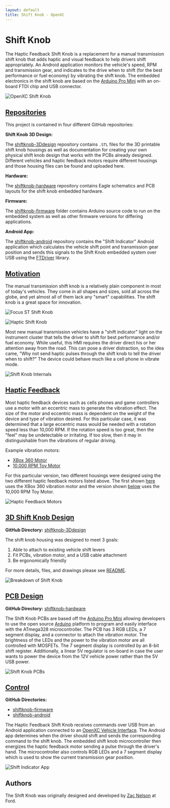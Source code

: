 ```yaml
---
layout: default
title: Shift Knob - OpenXC
---
```


<div class="page-header">
    <h1>Shift Knob</h1>
</div>

The Haptic Feedback Shift Knob is a replacement for a manual transmission shift
knob that adds haptic and visual feedback to help drivers shift appropriately.
An Android application monitors the vehicle's speed, RPM and transmission gear,
and indicates to the drive when to shift (for the best performance or fuel
economy) by vibrating the shift knob. The embedded electronics in the shift knob
are based on the [Arduino Pro Mini][] with an on-board FTDI chip and USB
connector.

![OpenXC Shift Knob](/projects/images/shift-knob/assembled_shift_knob_1.jpg)

<div class="page-header">
    <h2 id="repositories"><a href="#repositories">Repositories</a></h2>
</div>

This project is contained in four different GitHub repositories:

**Shift Knob 3D Design:**

The [shiftknob-3Ddesign][] repository contains `.STL` files for the 3D printable
shift knob housings as well as documentation for creating your own physical
shift knob design that works with the PCBs already designed. Different vehicles
and haptic feedback motors require different housings and those housing files
can be found and uploaded here.

**Hardware:**

The [shiftknob-hardware][] repository contains Eagle schematics and PCB layouts
for the shift knob embedded hardware.

**Firmware:**

The [shiftknob-firmware][] folder contains Arduino source code to run on the
embedded system as well as other firmware versions for differing applications.

**Android App:**

The [shiftknob-android][] repository contains the "Shift Indicator" Android
application which calculates the vehicle shift point and transmission gear
position and sends this signals to the Shift Knob embedded system over USB using
the [FTDriver][] library.

<div class="page-header">
    <h2 id="motivation"><a href="#motivation">Motivation</a></h2>
</div>

The manual transmission shift knob is a relatively plain component in most of
today's vehicles. They come in all shapes and sizes, sold all across the globe,
and yet almost all of them lack any "smart" capabilities. The shift knob is a
great space for innovation.

![Focus ST Shift Knob](/projects/images/shift-knob/in_vehicle_2_small.jpg)

![Haptic Shift Knob](/projects/images/shift-knob/in_vehicle_1_small.jpg)

Most new manual transmission vehicles have a "shift indicator" light on the
instrument cluster that tells the driver to shift for best performance and/or
fuel economy. While useful, this HMI requires the driver direct his or her
attention away from the road. This can pose a driver distraction, so the idea
came, "Why not send haptic pulses through the shift knob to tell the driver when
to shift?" The device could behave much like a cell phone in vibrate mode.

![Shift Knob Internals](/projects/images/shift-knob/shift_knob_internals.jpg)

<div class="page-header">
    <h2 id="haptic_feedback"><a href="#haptic_feedback">
        Haptic Feedback
    </a></h2>
</div>

Most haptic feedback devices such as cells phones and game controllers use a
motor with an eccentric mass to generate the vibration effect. The size of the
motor and eccentric mass is dependent on the weight of the device and type of
vibration desired. For this particular case, it was determined that a large
eccentric mass would be needed with a rotation speed less than 10,000 RPM. If the
rotation speed is too great, then the "feel" may be undetectable or irritating.
If too slow, then it may in distinguishable from the vibrations of regular
driving.

Example vibration motors:

* [XBox 360 Motor][]
* [10,000 RPM Toy Motor][]

For this particular version, two different housings were designed using the two
different haptic feedback motors listed above. The first shown
[here](#motivation) uses the XBox 360 vibration motor and the version shown
[below](#3Ddesign) uses the 10,000 RPM Toy Motor.

![Haptic Feedback Motors](/projects/images/shift-knob/motors.jpg)

<div class="page-header">
    <h2 id="3Ddesign"><a href="#3Ddesign">3D Shift Knob Design</a></h2>
</div>

**GitHub Directory:** [shiftknob-3Ddesign][]

The shift knob housing was designed to meet 3 goals:

1. Able to attach to existing vehicle shift levers
1. Fit PCBs, vibration motor, and a USB cable attachment
1. Be ergonomically friendly

For more details, files, and drawings please see [README][shiftknob-3Ddesign].

![Breakdown of Shift Knob](/projects/images/shift-knob/breakdown_of_shift_knob.jpg)

<div class="page-header">
    <h2 id="PCB"><a href="#PCB">PCB Design</a></h2>
</div>

**GitHub Directory:** [shiftknob-hardware][]

The Shift Knob PCBs are based off the [Arduino Pro Mini][] allowing developers
to use the open source [Arduino][] platform to program and easily interface with
the ATmega328 microcontroller. The PCB has 3 RGB LEDs, a 7 segment display, and
a connector to attach the vibration motor. The brightness of the LEDs and the
power to the vibration motor are all controlled with MOSFETs. The 7 segment
display is controlled by an 8-bit shift register. Additionally, a linear 5V
regulator is on-board in case the user wants to power the device from the 12V
vehicle power rather than the 5V USB power.

![Shift Knob PCBs](/projects/images/shift-knob/shiftknob_pcbs.jpg)

<div class="page-header">
    <h2 id="control"><a href="#control">Control</a></h2>
</div>

**GitHub Directories:**

* [shiftknob-firmware][]
* [shiftknob-android][]

The Haptic Feedback Shift Knob receives commands over USB from an Android
application connected to an [OpenXC Vehicle
Interface](http://openxcplatform.com/vehicle-interface/index.html). The Android
app determines when the driver should shift and sends the corresponding command
to the shift knob. The embedded shift knob microcontroller then energizes the
haptic feedback motor sending a pulse through the driver's hand. The
microcontroller also controls RGB LEDs and a 7 segment display which is used to
show the current transmission gear position.

![Shift Indicator App](/projects/images/shift-knob/app_screenshot.png)


## Authors

The Shift Knob was originally designed and developed by [Zac Nelson](http://github.com/zacnelson) at Ford.

[README]: https://github.com/openxc/shift-knob/blob/master/README.mkd
[Arduino Pro Mini]: http://arduino.cc/en/Main/ArduinoBoardProMini
[shiftknob-3Ddesign]: https://github.com/openxc/shiftknob-3Ddesign
[shiftknob-hardware]: https://github.com/openxc/shiftknob-hardware
[shiftknob-firmware]: https://github.com/openxc/shiftknob-firmware
[shiftknob-android]: https://github.com/openxc/shiftknob-android
[Arduino]: http://www.arduino.cc
[10,000 RPM Toy Motor]: http://www.amazon.com/0-04A-10000RPM-Vibrator-Vibration-Motor/dp/B005G0NQEG/
[XBox 360 Motor]: http://www.instructables.com/id/How-To-Disassemble-an-Xbox-360-Wireless-Controller/step15/Remove-The-Rumble-Packs/
[FTDriver]: https://github.com/ksksue/FTDriver
